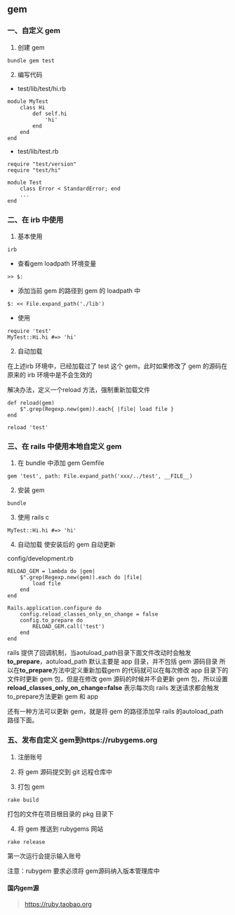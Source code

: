 ## gem

###  一、自定义 gem

1. 创建 gem

```
bundle gem test
```

2. 编写代码

* test/lib/test/hi.rb
```
module MyTest
	class Hi
		def self.hi
			'hi'
		end
	end
end
```

* test/lib/test.rb
```
require "test/version"
require "test/hi"

module Test
	class Error < StandardError; end
	...
end
```

### 二、在 irb 中使用

1. 基本使用
```
irb
```

* 查看gem loadpath 环境变量
```
>> $:
```

* 添加当前 gem 的路径到 gem 的 loadpath 中
```
$: << File.expand_path('./lib')
```

* 使用
```
require 'test'
MyTest::Hi.hi #=> 'hi'
```

2. 自动加载

在上述irb 环境中，已经加载过了 test 这个 gem，此时如果修改了 gem 的源码在原来的 irb 环境中是不会生效的 

解决办法，定义一个reload 方法，强制重新加载文件
```
def reload(gem)
	$".grep(Regexp.new(gem)).each{ |file| load file }
end

reload 'test'
```

### 三、在 rails 中使用本地自定义 gem

1. 在 bundle 中添加 gem
Gemfile
```
gem 'test', path: File.expand_path('xxx/../test', __FILE__)
```

2. 安装 gem

```
bundle
```

3. 使用
rails c
```
MyTest::Hi.hi #=> 'hi'
```

4. 自动加载
使安装后的 gem 自动更新

config/development.rb
```
RELOAD_GEM = lambda do |gem|
	$".grep(Regexp.new(gem)).each do |file|
		load file
	end
end

Rails.application.configure do
	config.reload_classes_only_on_change = false
	config.to_prepare do
		RELOAD_GEM.call('test')
	end
end
```

rails 提供了回调机制，当aotuload_path目录下面文件改动时会触发**to_prepare**，aotuload_path 默认主要是 app 目录，并不包括 gem 源码目录
所以在**to_prepare**方法中定义重新加载gem 的代码就可以在每次修改 app 目录下的文件时更新 gem 包，但是在修改 gem 源码的时候并不会更新 gem 包，所以设置
**reload_classes_only_on_change=false** 表示每次向 rails 发送请求都会触发to_prepare方法更新 gem 和 app

还有一种方法可以更新 gem，就是将 gem 的路径添加早 rails 的autoload_path路径下面。

### 五、发布自定义 gem到https://rubygems.org
1. 注册账号

2. 将 gem 源码提交到 git 远程仓库中

3. 打包 gem
```
rake build
```
打包的文件在项目根目录的 pkg 目录下

4. 将 gem 推送到 rubygems 网站
```
rake release
```
第一次运行会提示输入账号

注意：rubygem 要求必须将 gem源码纳入版本管理库中


#### 国内gem源
> https://ruby.taobao.org


